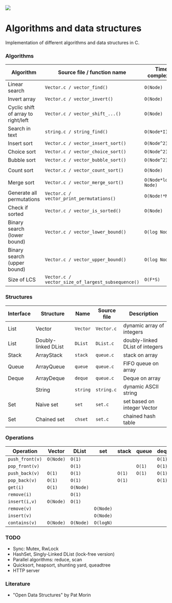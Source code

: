![](https://github.com/vadimgush/algorithms/workflows/CMake/badge.svg)

# Algorithms and data structures

Implementation of different algorithms and data structures in C.

### Algorithms

| Algorithm                             | Source file / function name                         | Time complexity       | Space complexity  |
| ------------------------------------- | --------------------------------------------------- | --------------------- | ----------------- |
| Linear search                         | `Vector.c / vector_find()`                          | ``O(Node)``              |                   |
| Invert array                          | `Vector.c / vector_invert()`                        | ``O(Node)``              |                   |
| Cyclic shift of array to right/left   | `Vector.c / vector_shift_...()`                     | ``O(Node)``              |                   |
| Search in text                        | `string.c / string_find()`                          | ``O(Node*I)``            |                   |
| Insert sort                           | `Vector.c / vector_insert_sort()`                   | ``O(Node^2)``            | ``O(1)``          |
| Choice sort                           | `Vector.c / vector_choice_sort()`                   | ``O(Node^2)``            | ``O(1)``          |
| Bubble sort                           | `Vector.c / vector_bubble_sort()`                   | ``O(Node^2)``            | ``O(1)``          |
| Count sort                            | `Vector.c / vector_count_sort()`                    | ``O(Node)``              | ``O(max - min)``  |
| Merge sort                            | `Vector.c / vector_merge_sort()`                    | ``O(Node*log Node)``        | ``O(Node)``          |
| Generate all permutations             | `Vector.c / vector_print_permutations()`            | ``O(Node!*Node)``           | ``O(Node)``          |
| Check if sorted                       | `Vector.c / vector_is_sorted()`                     | ``O(Node)``              | ``O(1)``          |
| Binary search (lower bound)           | `Vector.c / vector_lower_bound()`                   | ``O(log Node)``          | ``O(1)``          |
| Binary search (upper bound)           | `Vector.c / vector_upper_bound()`                   | ``O(log Node)``          | ``O(1)``          |
| Size of LCS                           | `Vector.c / vector_size_of_largest_subsequence()`   | ``O(F*S)``            | ``O(F*S)``        |

### Structures

| Interface        | Structure                 | Name      | Source file       | Description                           |
| ---------------- | ------------------------- | --------- | ----------------- | ------------------------------------- |
| List             | Vector                    | `Vector`  | `Vector.c`        | dynamic array of integers             |
| List             | Doubly-linked DList        | `DList`    | `DList.c`          | doubly-linked DList of integers        |
| Stack            | ArrayStack                | `stack`   | `queue.c`         | stack on array                        |
| Queue            | ArrayQueue                | `queue`   | `queue.c`         | FIFO queue on array                   |
| Deque            | ArrayDeque                | `deque`   | `queue.c`         | Deque on array                        |
|                  | String                    | `string`  | `string.c`        | dynamic ASCII string                  |
| Set              | Naive set                 | `set`     | `set.c`           | set based on integer Vector           |
| Set              | Chained set               | `chset`   | `set.c`           | chained hash table                    |

### Operations

| Operation         | Vector   | DList     | set         | stack     | queue     | deque    |
| ----------------- | -------- | -------- | ----------- | --------- | --------- | -------- |
| `push_front(v)`   | ``O(Node)`` | ``O(1)`` |             |           |           | ``O(1)`` |
| `pop_front(v)`    |          | ``O(1)`` |             |           | ``O(1)``  | ``O(1)`` |
| `push_back(v)`    | ``O(1)`` | ``O(1)`` |             | ``O(1)``  | ``O(1)``  | ``O(1)`` |
| `pop_back(v)`     | ``O(1)`` | ``O(1)`` |             | ``O(1)``  |           | ``O(1)`` |
| `get(i)`          | ``O(1)`` | ``O(Node)`` |             |           |           |          |
| `remove(i)`       |          | ``O(1)`` |             |           |           |          |
| `insert(i,v)`     | ``O(Node)`` | ``O(1)`` |             |           |           |          |
| `remove(v)`       |          |          | ``O(Node)``    |           |           |          |
| `insert(v)`       |          |          | ``O(Node)``    |           |           |          |
| `contains(v)`     | ``O(Node)`` | ``O(Node)`` | ``O(logN)`` |           |           |          |

### TODO 
 * Sync: Mutex, RwLock
 * HashSet, Singly-Linked DList (lock-free version)
 * Parallel algorithms: reduce, scan
 * Quicksort, heapsort, shunting yard, queadtree
 * HTTP server

### Literature
 * "Open Data Structures" by Pat Morin

